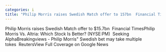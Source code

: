 ```yaml
---
categories: i
title: "Philip Morris raises Swedish Match offer to 157bn  Financial Times"
---
```

Philip Morris raises Swedish Match offer to $15.7bn&nbsp;&nbsp;Financial TimesPhilip Morris Vs. Altria: Which Stock Is Better? (NYSE:PM)&nbsp;&nbsp;Seeking AlphaBreakingviews - Philip Morris" Swedish bet may take multiple tokes&nbsp;&nbsp;ReutersView Full Coverage on Google News